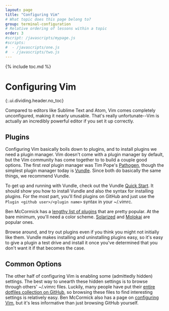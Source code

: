 ```yaml
---
layout: page
title: "Configuring Vim"
# What topic does this page belong to?
group: terminal-configuration
# Relative ordering of lessons within a topic
order: 3
#script: /javascripts/mypage.js
#scripts:
#  - /javascripts/one.js
#  - /javascripts/two.js
---
```



{% include toc.md %}

# Configuring Vim
{:.ui.dividing.header.no_toc}

Compared to editors like Sublime Text and Atom, Vim comes completely
unconfigured, making it nearly unusable. That's really unfortunate--Vim is
actually an incredibly powerful editor if you set it up correctly.

## Plugins

Configuring Vim basically boils down to plugins, and to install plugins we need
a plugin manager. Vim doesn't come with a plugin manager by default, but the Vim
community has come together to to build a couple good options. The first _real_
plugin manager was Tim Pope's [Pathogen][pathogen], though the simplest plugin
manager today is [Vundle][vundle]. Since both do basically the same things, we
recommend Vundle.

To get up and running with Vundle, check out the Vundle [Quick
Start][vundle-qs]. It should show you how to install Vundle and also the syntax
for installing plugins. For the most part, you'll find plugins on GitHub and
just use the `Plugin <github user>/<plugin name>` syntax in your ~/.vimrc.

Ben McCormick has a [lengthy list of plugins][plugins-2014] that are pretty
popular. At the bare minimum, you'll need a color scheme. [Solarized][solarized]
and [Molokai][molokai] are popular ones.

Browse around, and try out plugins even if you think you might not initially
like them. Vundle makes installing and uninstalling plugins easy, so it's easy
to give a plugin a test drive and install it once you've determined that you
don't want it if that becomes the case.

## Common Options

The other half of configuring Vim is enabling some (admittedly hidden)
settings. The best way to unearth these hidden settings is to browse through
others' ~/.vimrc files. Luckily, many people have put their [entire dotfiles
collection on GitHub][dotfiles], so browsing these files to find interesting
settings is relatively easy. Ben McCormick also has a page on [configuring
Vim][configure-2014], but it's less informative than just browsing GitHub
yourself.


[pathogen]: https://github.com/tpope/vim-pathogen
[vundle]: https://github.com/VundleVim/Vundle.vim
[vundle-qs]: https://github.com/VundleVim/Vundle.vim#Quick-Start

[plugins-2014]: http://benmccormick.org/2014/07/21/learning-vim-in-2014-getting-more-from-vim-with-plugins/
[configure-2014]: http://benmccormick.org/2014/07/14/learning-vim-in-2014-configuring-vim/

[solarized]: https://github.com/altercation/solarized
[molokai]: https://github.com/tomasr/molokai

[dotfiles]: https://github.com/search?q=dotfiles&s=stars&type=Repositories
